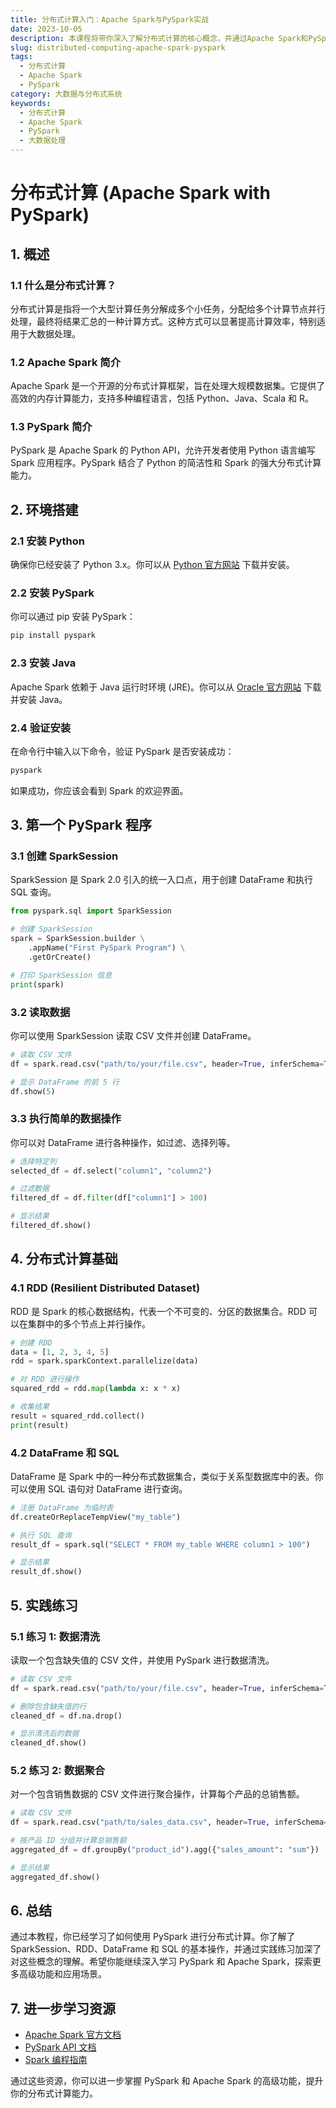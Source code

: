 ```yaml
---
title: 分布式计算入门：Apache Spark与PySpark实战
date: 2023-10-05
description: 本课程将带你深入了解分布式计算的核心概念，并通过Apache Spark和PySpark的实际操作，掌握大数据处理的基础技能。
slug: distributed-computing-apache-spark-pyspark
tags:
  - 分布式计算
  - Apache Spark
  - PySpark
category: 大数据与分布式系统
keywords:
  - 分布式计算
  - Apache Spark
  - PySpark
  - 大数据处理
---
```


# 分布式计算 (Apache Spark with PySpark)

## 1. 概述

### 1.1 什么是分布式计算？
分布式计算是指将一个大型计算任务分解成多个小任务，分配给多个计算节点并行处理，最终将结果汇总的一种计算方式。这种方式可以显著提高计算效率，特别适用于大数据处理。

### 1.2 Apache Spark 简介
Apache Spark 是一个开源的分布式计算框架，旨在处理大规模数据集。它提供了高效的内存计算能力，支持多种编程语言，包括 Python、Java、Scala 和 R。

### 1.3 PySpark 简介
PySpark 是 Apache Spark 的 Python API，允许开发者使用 Python 语言编写 Spark 应用程序。PySpark 结合了 Python 的简洁性和 Spark 的强大分布式计算能力。

## 2. 环境搭建

### 2.1 安装 Python
确保你已经安装了 Python 3.x。你可以从 [Python 官方网站](https://www.python.org/) 下载并安装。

### 2.2 安装 PySpark
你可以通过 pip 安装 PySpark：

```bash
pip install pyspark
```

### 2.3 安装 Java
Apache Spark 依赖于 Java 运行时环境 (JRE)。你可以从 [Oracle 官方网站](https://www.oracle.com/java/technologies/javase-downloads.html) 下载并安装 Java。

### 2.4 验证安装
在命令行中输入以下命令，验证 PySpark 是否安装成功：

```bash
pyspark
```

如果成功，你应该会看到 Spark 的欢迎界面。

## 3. 第一个 PySpark 程序

### 3.1 创建 SparkSession
SparkSession 是 Spark 2.0 引入的统一入口点，用于创建 DataFrame 和执行 SQL 查询。

```python
from pyspark.sql import SparkSession

# 创建 SparkSession
spark = SparkSession.builder \
    .appName("First PySpark Program") \
    .getOrCreate()

# 打印 SparkSession 信息
print(spark)
```

### 3.2 读取数据
你可以使用 SparkSession 读取 CSV 文件并创建 DataFrame。

```python
# 读取 CSV 文件
df = spark.read.csv("path/to/your/file.csv", header=True, inferSchema=True)

# 显示 DataFrame 的前 5 行
df.show(5)
```

### 3.3 执行简单的数据操作
你可以对 DataFrame 进行各种操作，如过滤、选择列等。

```python
# 选择特定列
selected_df = df.select("column1", "column2")

# 过滤数据
filtered_df = df.filter(df["column1"] > 100)

# 显示结果
filtered_df.show()
```

## 4. 分布式计算基础

### 4.1 RDD (Resilient Distributed Dataset)
RDD 是 Spark 的核心数据结构，代表一个不可变的、分区的数据集合。RDD 可以在集群中的多个节点上并行操作。

```python
# 创建 RDD
data = [1, 2, 3, 4, 5]
rdd = spark.sparkContext.parallelize(data)

# 对 RDD 进行操作
squared_rdd = rdd.map(lambda x: x * x)

# 收集结果
result = squared_rdd.collect()
print(result)
```

### 4.2 DataFrame 和 SQL
DataFrame 是 Spark 中的一种分布式数据集合，类似于关系型数据库中的表。你可以使用 SQL 语句对 DataFrame 进行查询。

```python
# 注册 DataFrame 为临时表
df.createOrReplaceTempView("my_table")

# 执行 SQL 查询
result_df = spark.sql("SELECT * FROM my_table WHERE column1 > 100")

# 显示结果
result_df.show()
```

## 5. 实践练习

### 5.1 练习 1: 数据清洗
读取一个包含缺失值的 CSV 文件，并使用 PySpark 进行数据清洗。

```python
# 读取 CSV 文件
df = spark.read.csv("path/to/your/file.csv", header=True, inferSchema=True)

# 删除包含缺失值的行
cleaned_df = df.na.drop()

# 显示清洗后的数据
cleaned_df.show()
```

### 5.2 练习 2: 数据聚合
对一个包含销售数据的 CSV 文件进行聚合操作，计算每个产品的总销售额。

```python
# 读取 CSV 文件
df = spark.read.csv("path/to/sales_data.csv", header=True, inferSchema=True)

# 按产品 ID 分组并计算总销售额
aggregated_df = df.groupBy("product_id").agg({"sales_amount": "sum"})

# 显示结果
aggregated_df.show()
```

## 6. 总结

通过本教程，你已经学习了如何使用 PySpark 进行分布式计算。你了解了 SparkSession、RDD、DataFrame 和 SQL 的基本操作，并通过实践练习加深了对这些概念的理解。希望你能继续深入学习 PySpark 和 Apache Spark，探索更多高级功能和应用场景。

## 7. 进一步学习资源

- [Apache Spark 官方文档](https://spark.apache.org/docs/latest/)
- [PySpark API 文档](https://spark.apache.org/docs/latest/api/python/index.html)
- [Spark 编程指南](https://spark.apache.org/docs/latest/programming-guide.html)

通过这些资源，你可以进一步掌握 PySpark 和 Apache Spark 的高级功能，提升你的分布式计算能力。